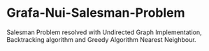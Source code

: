 # Grafa-Nui-Salesman-Problem
Salesman Problem resolved with Undirected Graph Implementation, Backtracking algorithm and Greedy Algorithm Nearest Neighbour.
